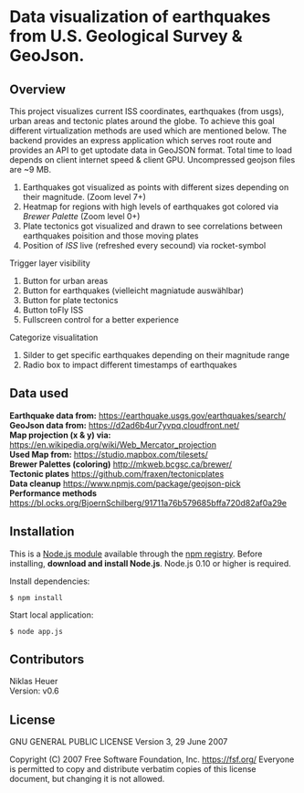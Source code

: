 
# Data visualization of earthquakes from U.S. Geological Survey & GeoJson.

## Overview

This project visualizes current ISS coordinates, earthquakes (from usgs), urban areas and 
tectonic plates around the globe. To achieve this goal different 
virtualization methods are used which are mentioned below. 
The backend provides an express application which serves root route and provides an API 
to get uptodate data in GeoJSON format. Total time to load depends on client internet speed & client GPU.
Uncompressed geojson files are ~9 MB.

1. Earthquakes got visualized as points with different sizes depending on their magnitude. (Zoom level 7+)
2. Heatmap for regions with high levels of earthquakes got colored via *Brewer Palette* (Zoom level 0+)
3. Plate tectonics got visualized and drawn to see correlations between earthquakes poisition and those moving plates
4. Position of *ISS* live (refreshed every secound) via rocket-symbol

Trigger layer visibility
1. Button for urban areas
2. Button for earthquakes (vielleicht magniatude auswählbar)
3. Button for plate tectonics
4. Button toFly ISS
5. Fullscreen control for a better experience

Categorize visualitation
1. Silder to get specific earthquakes depending on their magnitude range
2. Radio box to impact different timestamps of earthquakes

## Data used
  
**Earthquake data from:** https://earthquake.usgs.gov/earthquakes/search/ <br/>
**GeoJson data from:** https://d2ad6b4ur7yvpq.cloudfront.net/ <br/>
**Map projection (x & y) via:** https://en.wikipedia.org/wiki/Web_Mercator_projection <br/>
**Used Map from:** https://studio.mapbox.com/tilesets/ <br/>
**Brewer Palettes (coloring)** http://mkweb.bcgsc.ca/brewer/ <br/>
**Tectonic plates** https://github.com/fraxen/tectonicplates <br/>
**Data cleanup** https://www.npmjs.com/package/geojson-pick <br/>
**Performance methods** https://bl.ocks.org/BjoernSchilberg/91711a76b579685bffa720d82af0a29e

## Installation

This is a [Node.js module](https://nodejs.org/en/) available through the [npm registry](https://www.npmjs.com/).
Before installing, **download and install Node.js**. Node.js 0.10 or higher is required.

Install dependencies:
```
$ npm install
```
Start local application:
```
$ node app.js
```

## Contributors

Niklas Heuer <br/>
Version: v0.6

## License

GNU GENERAL PUBLIC LICENSE Version 3, 29 June 2007

Copyright (C) 2007 Free Software Foundation, Inc. <https://fsf.org/>
Everyone is permitted to copy and distribute verbatim copies
of this license document, but changing it is not allowed.
